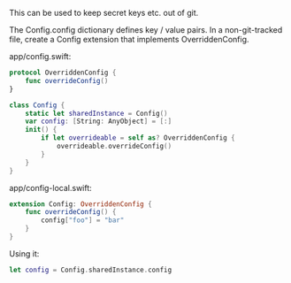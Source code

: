 This can be used to keep secret keys etc. out of git.

The Config.config dictionary defines key / value pairs.
In a non-git-tracked file, create a Config extension that
implements OverriddenConfig.

app/config.swift:
```swift
protocol OverriddenConfig {
    func overrideConfig()
}

class Config {
    static let sharedInstance = Config()
    var config: [String: AnyObject] = [:]
    init() {
        if let overrideable = self as? OverriddenConfig {
            overrideable.overrideConfig()
        }
    }
}
```

app/config-local.swift:
```swift
extension Config: OverriddenConfig {
    func overrideConfig() {
        config["foo"] = "bar"
    }
}
```

Using it:
```swift
let config = Config.sharedInstance.config
```

